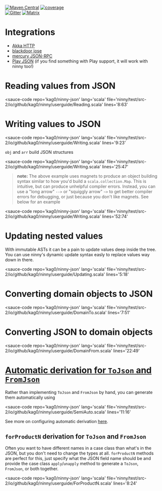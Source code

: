 
[![Maven Central](https://img.shields.io/maven-central/v/io.github.kag0/ninny_2.13?style=for-the-badge&logo=apache-maven)](https://mvnrepository.com/artifact/io.github.kag0/ninny)
[![coverage](https://img.shields.io/badge/test%20coverage-%3E%2090%25-brightgreen?style=for-the-badge)](https://kag0.github.io/ninny-json/coverage)  
[![Gitter](https://img.shields.io/gitter/room/kag0/ninny-json?style=for-the-badge&logo=gitter)](https://gitter.im/kag0/ninny-json?utm_source=share-link&utm_medium=link&utm_campaign=share-link)
[![Matrix](https://img.shields.io/badge/chat-on%20matrix-%230dbd8b?style=for-the-badge&logo=matrix)](https://matrix.to/#/#kag0_ninny-json:gitter.im?via=gitter.im&via=matrix.org)


# Integrations

* [Akka HTTP](https://github.com/hseeberger/akka-http-json)
* [blackdoor jose](https://blackdoor.github.io/jose/)
* [mercury JSON-RPC](https://github.com/lightform-oss/mercury/tree/master/ninny)
* [Play JSON](play-compat) (if you find something with Play support, it will work with ninny too!)

<script type='module' src="https://cdn.jsdelivr.net/gh/kag0/sauce@11.1.0/sauce.js">
  <h1>If you're reading this, you should go to the userguide website at https://kag0.github.io/ninny-json/USERGUIDE </h1>
</script>

# Reading values from JSON

<sauce-code 
    repo='kag0/ninny-json'
    lang='scala'
    file='ninny/test/src-2/io/github/kag0/ninny/userguide/Reading.scala'
    lines='8:63'
></sauce-code>

# Writing values to JSON
<sauce-code 
    repo='kag0/ninny-json'
    lang='scala'
    file='ninny/test/src-2/io/github/kag0/ninny/userguide/Writing.scala'
    lines='9:23'
></sauce-code>

`obj` and `arr` build JSON structures

<sauce-code 
    repo='kag0/ninny-json'
    lang='scala'
    file='ninny/test/src-2/io/github/kag0/ninny/userguide/Writing.scala'
    lines='25:47'
></sauce-code>

> **note:** The above example uses magnets to produce an object building syntax similar to how you'd build a `scala.collection.Map`. This is intuitive, but can produce unhelpful compiler errors. Instead, you can use a "long arrow" `-->` or "squiggly arrow" `~>` to get better compiler errors for debugging, or just because you don't like magnets. 
> See below for an example

<sauce-code 
    repo='kag0/ninny-json'
    lang='scala'
    file='ninny/test/src-2/io/github/kag0/ninny/userguide/Writing.scala'
    lines='52:74'
></sauce-code>

# Updating nested values

With immutable ASTs it can be a pain to update values deep inside the tree.  
You can use ninny's dynamic update syntax easly to replace values way down in there.

<sauce-code 
    repo='kag0/ninny-json'
    lang='scala'
    file='ninny/test/src-2/io/github/kag0/ninny/userguide/Updating.scala'
    lines='5:18'
></sauce-code>

# Converting domain objects to JSON

<sauce-code 
    repo='kag0/ninny-json'
    lang='scala'
    file='ninny/test/src-2/io/github/kag0/ninny/userguide/DomainTo.scala'
    lines='7:51'
></sauce-code>

# Converting JSON to domain objects

<sauce-code 
    repo='kag0/ninny-json'
    lang='scala'
    file='ninny/test/src-2/io/github/kag0/ninny/userguide/DomainFrom.scala'
    lines='22:49'
></sauce-code>

# [Automatic derivation for `ToJson` and `FromJson`](AUTOCONFIG.md)

Rather than implementing `ToJson` and `FromJson` by hand, you can generate them 
automatically using

<sauce-code 
    repo='kag0/ninny-json'
    lang='scala'
    file='ninny/test/src-2/io/github/kag0/ninny/userguide/SemiAuto.scala'
    lines='11:16'
></sauce-code>

See more on configuring automatic derivation [here](AUTOCONFIG.md).

## `forProductN` derivation for `ToJson` and `FromJson`

Often you want to have different names in a case class than what's in the JSON, but you don't need to change the types at all. `forProductN` methods are perfect for this, just specify what the JSON field name should be and provide the case class `apply`/`unapply` method to generate a `ToJson`, `FromJson`, or both together.

<sauce-code 
    repo='kag0/ninny-json'
    lang='scala'
    file='ninny/test/src-2/io/github/kag0/ninny/userguide/ForProductN.scala'
    lines='8:24'
></sauce-code>
